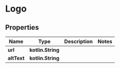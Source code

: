 
# Logo

## Properties
Name | Type | Description | Notes
------------ | ------------- | ------------- | -------------
**url** | **kotlin.String** |  | 
**altText** | **kotlin.String** |  | 



